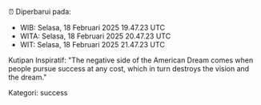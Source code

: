 ⏰ Diperbarui pada:
- WIB: Selasa, 18 Februari 2025 19.47.23 UTC
- WITA: Selasa, 18 Februari 2025 20.47.23 UTC
- WIT: Selasa, 18 Februari 2025 21.47.23 UTC

Kutipan Inspiratif:
"The negative side of the American Dream comes when people pursue success at any cost, which in turn destroys the vision and the dream."


Kategori: success

